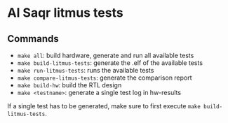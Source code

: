 # Al Saqr litmus tests

## Commands

- `make all`: build hardware, generate and run all available tests
- `make build-litmus-tests`: generate the .elf of the available tests
- `make run-litmus-tests`: runs the available tests
- `make compare-litmus-tests`: generate the comparison report
- `make build-hw`: build the RTL design
- `make <testname>`: generate a single test log in hw-results

If a single test has to be generated, make sure to first execute `make build-litmus-tests`.
